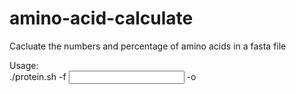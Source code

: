 # amino-acid-calculate
Cacluate the numbers and percentage of amino acids in a fasta file  

Usage:  
./protein.sh -f <INPUT> -o <Output>
